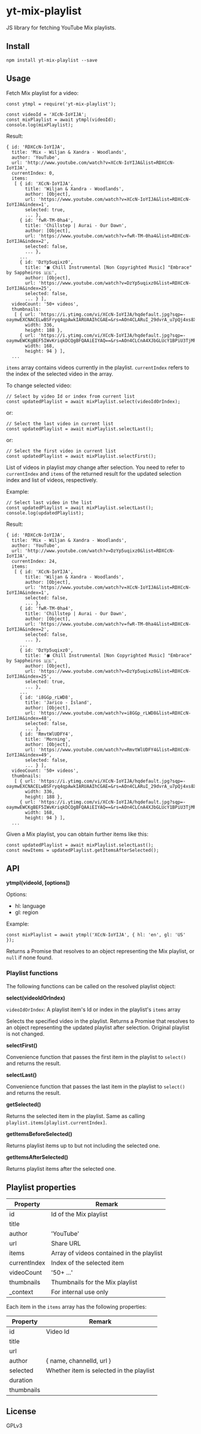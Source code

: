 # yt-mix-playlist

JS library for fetching YouTube Mix playlists.

## Install

```
npm install yt-mix-playlist --save
```

## Usage

Fetch Mix playlist for a video:
```
const ytmpl = require('yt-mix-playlist');

const videoId = 'XCcN-IoYIJA';
const mixPlaylist = await ytmpl(videoId);
console.log(mixPlaylist);
```

Result:
```
{ id: 'RDXCcN-IoYIJA',
  title: 'Mix - Wiljan & Xandra - Woodlands',
  author: 'YouTube',
  url: 'http://www.youtube.com/watch?v=XCcN-IoYIJA&list=RDXCcN-IoYIJA',
  currentIndex: 0,
  items: 
   [ { id: 'XCcN-IoYIJA',
       title: 'Wiljan & Xandra - Woodlands',
       author: [Object],
       url: 'https://www.youtube.com/watch?v=XCcN-IoYIJA&list=RDXCcN-IoYIJA&index=1',
       selected: true,
       ... },
     { id: 'fwR-TM-0ha4',
       title: 'Chillstep | Aurai - Our Dawn',
       author: [Object],
       url: 'https://www.youtube.com/watch?v=fwR-TM-0ha4&list=RDXCcN-IoYIJA&index=2',
       selected: false,
       ... },
     ...
     { id: 'DzYp5uqixz0',
       title: '🍀 Chill Instrumental [Non Copyrighted Music] "Embrace" by Sappheiros 🇺🇸',
       author: [Object],
       url: 'https://www.youtube.com/watch?v=DzYp5uqixz0&list=RDXCcN-IoYIJA&index=25',
       selected: false,
       ... } ],
  videoCount: '50+ videos',
  thumbnails: 
   [ { url: 'https://i.ytimg.com/vi/XCcN-IoYIJA/hqdefault.jpg?sqp=-oaymwEXCNACELwBSFryq4qpAwkIARUAAIhCGAE=&rs=AOn4CLARuI_29dvrA_u7pQj4xs8X_HUwDw',
       width: 336,
       height: 188 },
     { url: 'https://i.ytimg.com/vi/XCcN-IoYIJA/hqdefault.jpg?sqp=-oaymwEWCKgBEF5IWvKriqkDCQgBFQAAiEIYAQ==&rs=AOn4CLCnA4XJbGLUcY1BPiU3TjMhKj1VXA',
       width: 168,
       height: 94 } ],
  ...
```

`items` array contains videos currently in the playlist. `currentIndex` refers to the index of the selected video in the array.

To change selected video:
```
// Select by video Id or index from current list
const updatedPlaylist = await mixPlaylist.select(videoIdOrIndex);
```
or:
```
// Select the last video in current list
const updatedPlaylist = await mixPlaylist.selectLast();
```
or:
```
// Select the first video in current list
const updatedPlaylist = await mixPlaylist.selectFirst();
```
List of videos in playlist *may* change after selection. You need to refer to `currentIndex` and `items` of the returned result for the updated selection index and list of videos, respectively.

Example:
```
// Select last video in the list
const updatedPlaylist = await mixPlaylist.selectLast();
console.log(updatedPlaylist);
```

Result:
```
{ id: 'RDXCcN-IoYIJA',
  title: 'Mix - Wiljan & Xandra - Woodlands',
  author: 'YouTube',
  url: 'http://www.youtube.com/watch?v=DzYp5uqixz0&list=RDXCcN-IoYIJA',
  currentIndex: 24,
  items: 
   [ { id: 'XCcN-IoYIJA',
       title: 'Wiljan & Xandra - Woodlands',
       author: [Object],
       url: 'https://www.youtube.com/watch?v=XCcN-IoYIJA&list=RDXCcN-IoYIJA&index=1',
       selected: false,
       ... },
     { id: 'fwR-TM-0ha4',
       title: 'Chillstep | Aurai - Our Dawn',
       author: [Object],
       url: 'https://www.youtube.com/watch?v=fwR-TM-0ha4&list=RDXCcN-IoYIJA&index=2',
       selected: false,
       ... },
     ...
     { id: 'DzYp5uqixz0',
       title: '🍀 Chill Instrumental [Non Copyrighted Music] "Embrace" by Sappheiros 🇺🇸',
       author: [Object],
       url: 'https://www.youtube.com/watch?v=DzYp5uqixz0&list=RDXCcN-IoYIJA&index=25',
       selected: true,
       ... },
     ...
     { id: 'i8GGp_rLWD8',
       title: 'Jarico - Island',
       author: [Object],
       url: 'https://www.youtube.com/watch?v=i8GGp_rLWD8&list=RDXCcN-IoYIJA&index=48',
       selected: false,
       ... },
     { id: 'RmvtWlUDFY4',
       title: 'Morning',
       author: [Object],
       url: 'https://www.youtube.com/watch?v=RmvtWlUDFY4&list=RDXCcN-IoYIJA&index=49',
       selected: false,
       ... } ],
  videoCount: '50+ videos',
  thumbnails: 
   [ { url: 'https://i.ytimg.com/vi/XCcN-IoYIJA/hqdefault.jpg?sqp=-oaymwEXCNACELwBSFryq4qpAwkIARUAAIhCGAE=&rs=AOn4CLARuI_29dvrA_u7pQj4xs8X_HUwDw',
       width: 336,
       height: 188 },
     { url: 'https://i.ytimg.com/vi/XCcN-IoYIJA/hqdefault.jpg?sqp=-oaymwEWCKgBEF5IWvKriqkDCQgBFQAAiEIYAQ==&rs=AOn4CLCnA4XJbGLUcY1BPiU3TjMhKj1VXA',
       width: 168,
       height: 94 } ],
  ...
```

Given a Mix playlist, you can obtain further items like this:
```
const updatedPlaylist = await mixPlaylist.selectLast();
const newItems = updatedPlaylist.getItemsAfterSelected();
```
## API

**ytmpl(videoId, [options])**

Options:
- hl: language
- gl: region

Example:
```
const mixPlaylist = await ytmpl('XCcN-IoYIJA', { hl: 'en', gl: 'US' });
```

Returns a Promise that resolves to an object representing the Mix playlist, or `null` if none found.

### Playlist functions

The following functions can be called on the resolved playlist object:

**select(videoIdOrIndex)**

`videoIdOrIndex`: A playlist item's Id or index in the playlist's `items` array

Selects the specified video in the playlist. Returns a Promise that resolves to an object representing the updated playlist after selection. Original playlist is not changed.

**selectFirst()**

Convenience function that passes the first item in the playlist to `select()` and returns the result.

**selectLast()**

Convenience function that passes the last item in the playlist to `select()` and returns the result.

**getSelected()**

Returns the selected item in the playlist. Same as calling `playlist.items[playlist.currentIndex]`.

**getItemsBeforeSelected()**

Returns playlist items up to but not including the selected one.

**getItemsAfterSelected()**

Returns playlist items after the selected one.

## Playlist properties

|Property               |Remark                                     |
|-----------------------|-------------------------------------------|
|id                     |Id of the Mix playlist                     |
|title                  |                                           |
|author                 |'YouTube'                                  |
|url                    |Share URL                                  |
|items                  |Array of videos contained in the playlist  |
|currentIndex           |Index of the selected item                 |
|videoCount             |'50+ ...'                                  |
|thumbnails             |Thumbnails for the Mix playlist            |
|_context               |For internal use only                      |

Each item in the `items` array has the following properties:

|Property               |Remark                                     |
|-----------------------|-------------------------------------------|
|id                     |Video Id                                   |
|title                  |                                           |
|url                    |                                           |
|author                 |{ name, channelId, url }                   |
|selected               |Whether item is selected in the playlist   |
|duration               |                                           |
|thumbnails             |                                           |

## License
GPLv3